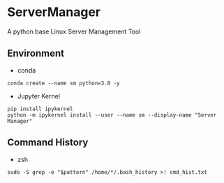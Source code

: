 # ServerManager
A python base Linux Server Management Tool

## Environment
- conda
```
conda create --name sm python=3.8 -y
```
- Jupyter Kernel
```
pip install ipykernel
python -m ipykernel install --user --name sm --display-name "Server Manager"
```

## Command History
- zsh
```
sudo -S grep -e "$pattern" /home/*/.bash_history >! cmd_hist.txt
```